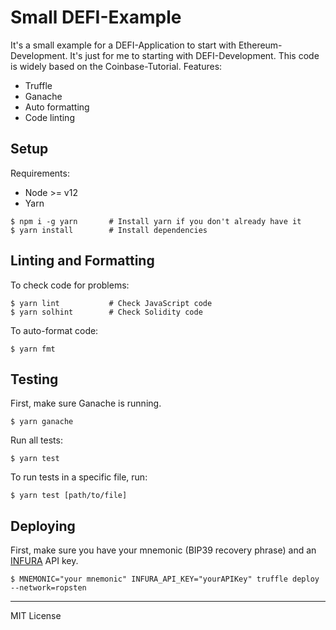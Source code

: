 # Small DEFI-Example

It's a small example for a DEFI-Application to start with Ethereum-Development. It's just for me to starting with DEFI-Development. This code is widely based on the Coinbase-Tutorial.
Features:

- Truffle
- Ganache
- Auto formatting
- Code linting

## Setup

Requirements:

- Node >= v12
- Yarn

```
$ npm i -g yarn       # Install yarn if you don't already have it
$ yarn install        # Install dependencies
```

## Linting and Formatting

To check code for problems:

```
$ yarn lint           # Check JavaScript code
$ yarn solhint        # Check Solidity code
```

To auto-format code:

```
$ yarn fmt
```

## Testing

First, make sure Ganache is running.

```
$ yarn ganache
```

Run all tests:

```
$ yarn test
```

To run tests in a specific file, run:

```
$ yarn test [path/to/file]
```

## Deploying

First, make sure you have your mnemonic (BIP39 recovery phrase) and an
[INFURA](https://infura.io/) API key.

```
$ MNEMONIC="your mnemonic" INFURA_API_KEY="yourAPIKey" truffle deploy --network=ropsten
```

---

MIT License
